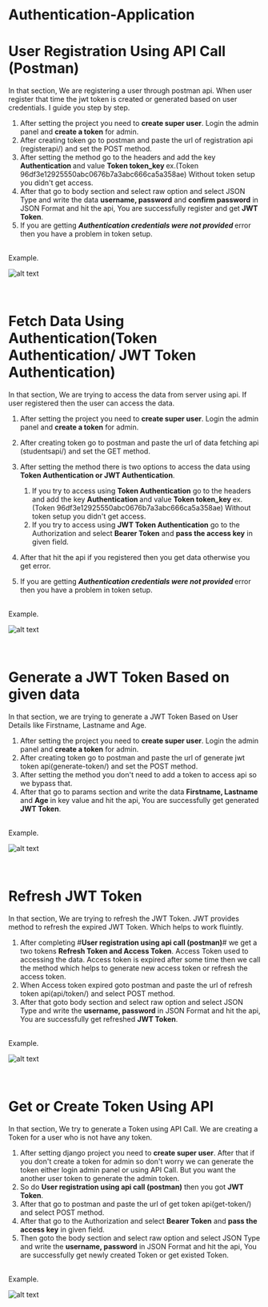 # Authentication-Application

# User Registration Using API Call (Postman)

In that section, We are registering a user through postman api. When user register that time the jwt token is created or generated based on user credentials. I guide you step by step.
<br>
1. After setting the project you need to <b>create super user</b>. Login the admin panel and <b>create a token</b> for admin.
2. After creating token go to postman and paste the url of registration api (registerapi/) and set the POST method.
3. After setting the method go to the headers and add the key <b>Authentication </b> and value <b> Token token_key </b> ex.(Token 96df3e12925550abc0676b7a3abc666ca5a358ae) Without token setup you didn't get access.
4. After that go to body section and select raw option and select JSON Type and write the data <b>username, password</b> and <b>confirm password</b> in JSON Format and hit the api, You are successfully register and get <b>JWT Token</b>.
5. If you are getting <i><b> Authentication credentials were not provided </b></i> error then you have a problem in token setup.
<br>
Example.
<br>

![alt text](<Output/generate jwt token using registration.png>)

<br>

# Fetch Data Using Authentication(Token Authentication/ JWT Token Authentication)

In that section, We are trying to access the data from server using api. If user registered then the user can access the data.
<br>
1. After setting the project you need to <b>create super user</b>. Login the admin panel and <b>create a token</b> for admin.
2. After creating token go to postman and paste the url of data fetching api (studentsapi/) and set the GET method.
3. After setting the method there is two options to access the data using <b>Token Authentication or JWT Authentication</b>. 
    1. If you try to access using <b>Token Authentication</b> go to the headers and add the key <b>Authentication </b> and value <b> Token token_key </b> ex.(Token 96df3e12925550abc0676b7a3abc666ca5a358ae) Without token setup you didn't get access.
    2. If you try to access using <b>JWT Token Authentication</b> go to the Authorization and select <b>Bearer Token</b> and <b>pass the access key</b> in given field.

4. After that hit the api if you registered then you get data otherwise you get error.
5. If you are getting <i><b> Authentication credentials were not provided </b></i> error then you have a problem in token setup.
<br>
Example.
<br>

![alt text](<Output/getDataUsing token.png>)

<br>

# Generate a JWT Token Based on given data

In that section, we are trying to generate a JWT Token Based on User Details like Firstname, Lastname and Age.
<br>

1. After setting the project you need to <b>create super user</b>. Login the admin panel and <b>create a token</b> for admin.
2. After creating token go to postman and paste the url of generate jwt token api(generate-token/) and set the POST method.
3. After setting the method you don't need to add a token to access api so we bypass that.
4. After that go to params section and write the data <b>Firstname, Lastname</b> and <b>Age</b> in key value and hit the api, You are successfully get generated <b>JWT Token</b>.
<br>
Example.
<br>

![alt text](<Output/generate token using given data.png>)

<br>

# Refresh JWT Token

In that section, We are trying to refresh the JWT Token. JWT provides method to refresh the expired JWT Token. Which helps to work fluintly.
<br>
1. After completing #<b>User registration using api call (postman)</b># we get a two tokens <b>Refresh Token and Access Token</b>. Access Token used to accessing the data. Access token is expired after some time then we call the method which helps to generate new access token or refresh the access token.
2. When Access token expired goto postman and paste the url of refresh token api(api/token/) and select POST method.
3. After that goto body section and select raw option and select JSON Type and write the <b>username, password</b> in JSON Format and hit the api, You are successfully get refreshed <b>JWT Token</b>.
<br>
Example.
<br>

![alt text](<Output/refresh jwt token.png>)

<br>

# Get or Create Token Using API 

In that section, We try to generate a Token using API Call. We are creating a Token for a user who is not have any token.
<br>
1. After setting django project you need to <b>create super user</b>. After that if you don't create a token for admin so don't worry we can generate the token either login admin panel or using API Call. But you want the another user token to generate the admin token.
2. So do <b>User registration using api call (postman)</b> then you got <b>JWT Token</b>.
3. After that go to postman and paste the url of get token api(get-token/) and select POST method.
4. After that go to the Authorization and select <b>Bearer Token</b> and <b>pass the access key</b> in given field.
5. Then goto the body section and select raw option and select JSON Type and write the <b>username, password</b> in JSON Format and hit the api, You are successfully get newly created Token or get existed Token.

<br>
Example.
<br>

![alt text](<Output/get or create token.png>)

<br>

